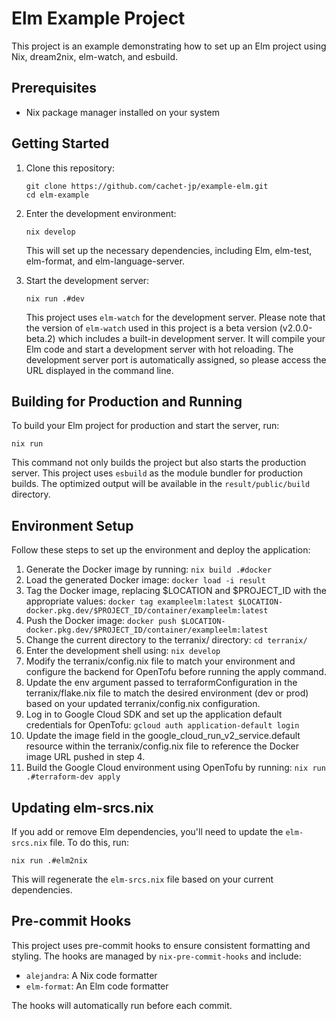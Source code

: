 # Elm Example Project

This project is an example demonstrating how to set up an Elm project using Nix, dream2nix, elm-watch, and esbuild.

## Prerequisites

- Nix package manager installed on your system

## Getting Started

1. Clone this repository:

   ```shell
   git clone https://github.com/cachet-jp/example-elm.git
   cd elm-example
   ```

2. Enter the development environment:

   ```shell
   nix develop
   ```

   This will set up the necessary dependencies, including Elm, elm-test, elm-format, and elm-language-server.

3. Start the development server:

   ```shell
   nix run .#dev
   ```

   This project uses `elm-watch` for the development server. Please note that the version of `elm-watch` used in this project is a beta version (v2.0.0-beta.2) which includes a built-in development server. It will compile your Elm code and start a development server with hot reloading. The development server port is automatically assigned, so please access the URL displayed in the command line.

## Building for Production and Running

To build your Elm project for production and start the server, run:

```shell
nix run
```

This command not only builds the project but also starts the production server. This project uses `esbuild` as the module bundler for production builds. The optimized output will be available in the `result/public/build` directory.

## Environment Setup

Follow these steps to set up the environment and deploy the application:

1. Generate the Docker image by running: ```nix build .#docker ```
1. Load the generated Docker image: ```docker load -i result ```
1. Tag the Docker image, replacing $LOCATION and $PROJECT_ID with the appropriate values: ```docker tag exampleelm:latest $LOCATION-docker.pkg.dev/$PROJECT_ID/container/exampleelm:latest ```
1. Push the Docker image: ```docker push $LOCATION-docker.pkg.dev/$PROJECT_ID/container/exampleelm:latest ```
1. Change the current directory to the terranix/ directory: ```cd terranix/ ```
1. Enter the development shell using: ```nix develop ```
1. Modify the terranix/config.nix file to match your environment and configure the backend for OpenTofu before running the apply command.
1. Update the env argument passed to terraformConfiguration in the terranix/flake.nix file to match the desired environment (dev or prod) based on your updated terranix/config.nix configuration.
1. Log in to Google Cloud SDK and set up the application default credentials for OpenTofu: ```gcloud auth application-default login ```
1. Update the image field in the google_cloud_run_v2_service.default resource within the terranix/config.nix file to reference the Docker image URL pushed in step 4.
1. Build the Google Cloud environment using OpenTofu by running: ```nix run .#terraform-dev apply ```

## Updating elm-srcs.nix

If you add or remove Elm dependencies, you'll need to update the `elm-srcs.nix` file. To do this, run:

```shell
nix run .#elm2nix
```

This will regenerate the `elm-srcs.nix` file based on your current dependencies.

## Pre-commit Hooks

This project uses pre-commit hooks to ensure consistent formatting and styling. The hooks are managed by `nix-pre-commit-hooks` and include:

- `alejandra`: A Nix code formatter
- `elm-format`: An Elm code formatter

The hooks will automatically run before each commit.
